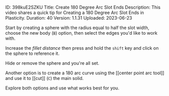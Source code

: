 ID: 398kuE2SZKU
Title: Create 180 Degree Arc Slot Ends
Description: This video shares a quick tip for Creating a 180 Degree Arc Slot Ends in Plasticity.
Duration: 40
Version: 1.1.31
Uploaded: 2023-06-23

Start by creating a sphere with the radius equal to half the slot width, choose the new body (`B`) option, then select the edges you'd like to work with.

Increase the *fillet distance* then press and hold the `shift` key and click on the sphere to reference it.

Hide or remove the sphere and you're all set.

Another option is to create a 180 arc curve using the [[center point arc tool]] and use it to [[cut]] (`C`) the main solid.

Explore both options and use what works best for you.
